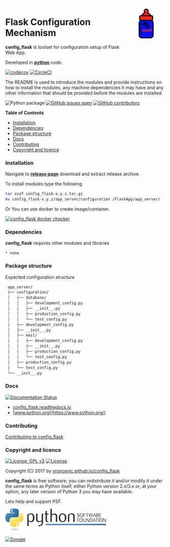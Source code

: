 <img align="right" src="https://raw.githubusercontent.com/vroncevic/config_flask/dev/docs/config_flask_logo.png" width="25%">

# Flask Configuration Mechanism

**config_flask** is toolset for configuration setup of Flask Web App.

Developed in **[python](https://www.python.org/)** code.

[![codecov](https://codecov.io/gh/vroncevic/config_flask/branch/master/graph/badge.svg?token=E7MQUHES7I)](https://codecov.io/gh/vroncevic/config_flask)
[![CircleCI](https://circleci.com/gh/vroncevic/config_flask/tree/master.svg?style=svg)](https://circleci.com/gh/vroncevic/config_flask/tree/master)

The README is used to introduce the modules and provide instructions on
how to install the modules, any machine dependencies it may have and any
other information that should be provided before the modules are installed.

![Python package](https://github.com/vroncevic/config_flask/workflows/Python%20package/badge.svg?branch=master) [![GitHub issues open](https://img.shields.io/github/issues/vroncevic/config_flask.svg)](https://github.com/vroncevic/config_flask/issues) [![GitHub contributors](https://img.shields.io/github/contributors/vroncevic/config_flask.svg)](https://github.com/vroncevic/config_flask/graphs/contributors)

<!-- START doctoc generated TOC please keep comment here to allow auto update -->
<!-- DON'T EDIT THIS SECTION, INSTEAD RE-RUN doctoc TO UPDATE -->
**Table of Contents**

- [Installation](#installation)
- [Dependencies](#dependencies)
- [Package structure](#package-structure)
- [Docs](#docs)
- [Contributing](#contributing)
- [Copyright and licence](#copyright-and-licence)

<!-- END doctoc generated TOC please keep comment here to allow auto update -->

### Installation

Navigate to **[release page](https://github.com/vroncevic/config_flask/releases)** download and extract release archive.

To install modules type the following

```bash
tar xvzf config_flask-x.y.z.tar.gz
mv config_flask-x.y.z/app_server/configuration /FlaskApp/app_server/
```

Or You can use docker to create image/container.

[![config_flask docker checker](https://github.com/vroncevic/config_flask/workflows/config_flask%20docker%20checker/badge.svg)](https://github.com/vroncevic/config_flask/actions?query=workflow%3A%22config_flask+docker+checker%22)

### Dependencies

**config_flask** requires other modules and libraries

    * none

### Package structure

Expected configuration structure

```bash
 app_server/
 ├── configuration/
 │   ├── database/
 │   │   ├── development_config.py
 │   │   ├── __init__.py
 │   │   ├── production_config.py
 │   │   └── test_config.py
 │   ├── development_config.py
 │   ├── __init__.py
 │   ├── mail/
 │   │   ├── development_config.py
 │   │   ├── __init__.py
 │   │   ├── production_config.py
 │   │   └── test_config.py
 │   ├── production_config.py
 │   └── test_config.py
 └── __init__.py
```

### Docs

[![Documentation Status](https://readthedocs.org/projects/config_flask/badge/?version=latest)](https://config_flask.readthedocs.io/projects/config_flask/en/latest/?badge=latest)

- [config_flask.readthedocs.io](https://config_flask.readthedocs.io/en/latest/)
- [www.python.org](https://www.python.org/)

### Contributing

[Contributing to config_flask](CONTRIBUTING.md)

### Copyright and licence

[![License: GPL v3](https://img.shields.io/badge/License-GPLv3-blue.svg)](https://www.gnu.org/licenses/gpl-3.0) [![License](https://img.shields.io/badge/License-Apache%202.0-blue.svg)](https://opensource.org/licenses/Apache-2.0)

Copyright (C) 2017 by [vroncevic.github.io/config_flask](https://vroncevic.github.io/config_flask/)

**config_flask** is free software; you can redistribute it and/or modify
it under the same terms as Python itself, either Python version 2.x/3.x or,
at your option, any later version of Python 3 you may have available.

Lets help and support PSF.

[![Python Software Foundation](https://raw.githubusercontent.com/vroncevic/config_flask/dev/docs/psf-logo-alpha.png)](https://www.python.org/psf/)

[![Donate](https://www.paypalobjects.com/en_US/i/btn/btn_donateCC_LG.gif)](https://psfmember.org/index.php?q=civicrm/contribute/transact&reset=1&id=2)
